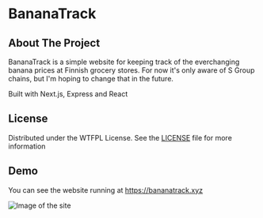 # BananaTrack

## About The Project

BananaTrack is a simple website for keeping track of the everchanging banana prices at Finnish grocery stores.
For now it's only aware of S Group chains, but I'm hoping to change that in the future.

Built with Next.js, Express and React

## License

Distributed under the WTFPL License. See the [LICENSE](LICENSE) file for more information


## Demo

You can see the website running at https://bananatrack.xyz

![Image of the site](https://i.imgur.com/1ZORQz1.png)